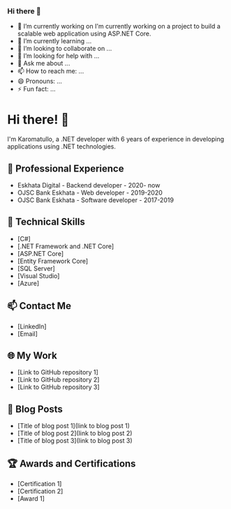 ### Hi there 👋

<!--
**yahya-tj/yahya-tj** is a ✨ _special_ ✨ repository because its `README.md` (this file) appears on your GitHub profile.
-->

- 🔭 I’m currently working on 
I'm currently working on a project to build a scalable web application using ASP.NET Core.
- 🌱 I’m currently learning ...
- 👯 I’m looking to collaborate on ...
- 🤔 I’m looking for help with ...
- 💬 Ask me about ...
- 📫 How to reach me: ...
- 😄 Pronouns: ...
- ⚡ Fun fact: ...


<h1>Hi there! 👋</h1>
<p>I'm Karomatullo, a .NET developer with 6 years of experience in developing applications using .NET
    technologies.</p>
<h2>💼 Professional Experience</h2>
<ul>
    <li>Eskhata Digital - Backend developer - 2020- now</li>
    <li>OJSC Bank Eskhata - Web developer - 2019-2020</li>
    <li>OJSC Bank Eskhata - Software developer - 2017-2019</li>
</ul>
<h2>🔭 Technical Skills</h2>
<ul>
    <li>[C#]</li>
    <li>[.NET Framework and .NET Core]</li>
    <li>[ASP.NET Core]</li>
    <li>[Entity Framework Core]</li>
    <li>[SQL Server]</li>
    <li>[Visual Studio]</li>
    <li>[Azure]</li>
</ul>
<h2>📫 Contact Me</h2>
<ul>
    <li>[LinkedIn]</li>
    <li>[Email]</li>
</ul>
<h2>🌐 My Work</h2>
<ul>
    <li>[Link to GitHub repository 1]</li>
    <li>[Link to GitHub repository 2]</li>
    <li>[Link to GitHub repository 3]</li>
</ul>
<h2>📝 Blog Posts</h2>
<ul>
    <li>[Title of blog post 1](link to blog post 1)</li>
    <li>[Title of blog post 2](link to blog post 2)</li>
    <li>[Title of blog post 3](link to blog post 3)</li>
</ul>
<h2>🏆 Awards and Certifications</h2>
<ul>
    <li>[Certification 1]</li>
    <li>[Certification 2]</li>
    <li>[Award 1]</li>
</ul>
